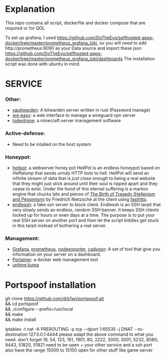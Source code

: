 # Explanation


This repo contains all script, dockerfile and docker compose that are required or for QOL

To set up grafana, I used https://github.com/DoTheEvo/selfhosted-apps-docker/tree/master/prometheus_grafana_loki,
so you will need to add http://prometheus:9090  as your Data source and import these
json https://github.com/DoTheEvo/selfhosted-apps-docker/tree/master/prometheus_grafana_loki/dashboards
The installation script was done with ubuntu in mind.


# SERVICE


### Other:

- [vaultwarden](https://github.com/dani-garcia/vaultwarden): A bitwarden server written in rust (Password manage)
- [wg-easy](https://github.com/wg-easy/wg-easy): a web interface to manage a wireguard vpn server
- [lodestrone](https://github.com/Lodestone-Team/lodestone): a minecraft server management software

### Active-defense:

- Need to be intalled on the host system

### Honeypot:

- [hellpot](https://github.com/yunginnanet/HellPot): a webserver honey pot
  HellPot is an endless honeypot based on Heffalump that sends unruly HTTP bots to hell.
  HellPot will send an infinite stream of data that is *just close enough* to being a real website that they might just
  stick around until their soul is ripped apart and they cease to exist.
  Under the hood of this eternal suffering is a markov engine that chucks bits and pieces
  of [The Birth of Tragedy (Hellenism and Pessimism)](https://www.gutenberg.org/files/51356/51356-h/51356-h.htm) by
  Friedrich Nietzsche at the client using [fasthttp](https://github.com/valyala/fasthttp).
- [endlessh](https://github.com/skeeto/endlessh): a fake ssh server to block client.
  Endlessh is an SSH tarpit that very slowly sends an endless, random SSH banner. It keeps SSH clients locked up for
  hours or even days at a time. The purpose is to put your real SSH server on another port and then let the script
  kiddies get stuck in this tarpit instead of bothering a real server.

### Management:

- [Grafana](https://grafana.com/), [prometheus](https://github.com/prometheus/prometheus),
  [nodeexporter](https://github.com/prometheus/node_exporter), [cadvisor](https://github.com/google/cadvisor): A set of
  tool that give you information on your server on a dashboard.
- [Portainer](https://www.portainer.io/): a docker web management tool
- [uptime kuma](https://github.com/louislam/uptime-kuma)

# Portspoof installation


git clone https://github.com/drk1wi/portspoof.git \
&& cd portspoof \
&& ./configure --prefix=/usr/local \
&& make \
&& make install

iptables -t nat -A PREROUTING -p tcp --dport 1:65535 -j DNAT --to-destination 127.0.0.1:4444
please adapt the above command to what you need.
don't forget 19, 54, 123, 161, 1901, 80, 2222, 3000, 3001, 5232, 8080, 9443, 51820, 51821 need to be open + your other service and a ssh port
also have the range 15000 to 15100 open for other stuff like game server 
